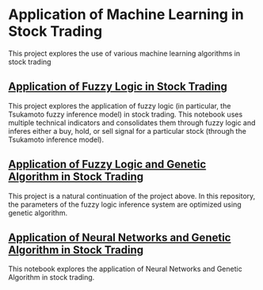 # Application of Machine Learning in Stock Trading

This project explores the use of various machine learning algorithms in stock trading

## [Application of Fuzzy Logic in Stock Trading](./Notebooks/Application%20of%20fuzzy%20logic%20to%20stock%20trading/)

This project explores the application of fuzzy logic (in particular, the Tsukamoto fuzzy inference model) in stock trading. This notebook uses multiple technical indicators and consolidates them through fuzzy logic and inferes either a buy, hold, or sell signal for a particular stock (through the Tsukamoto inference model).

## [Application of Fuzzy Logic and Genetic Algorithm in Stock Trading](./Notebooks/Application%20of%20fuzzy%20logic%20and%20genetic%20algorithms%20to%20stock%20trading/)

This project is a natural continuation of the project above. In this repository, the parameters of the fuzzy logic inference system are optimized using genetic algorithm.

## [Application of Neural Networks and Genetic Algorithm in Stock Trading](./Notebooks/Application%20of%20Genetic%20Algorithm%20and%20Neural%20Networks%20in%20Stock%20Trading/)

This notebook explores the application of Neural Networks and Genetic Algorithm in stock trading.